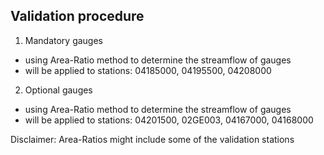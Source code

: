 ## Validation procedure

1. Mandatory gauges
- using Area-Ratio method to determine the streamflow of gauges
- will be applied to stations: 04185000, 04195500, 04208000

2. Optional gauges
- using Area-Ratio method to determine the streamflow of gauges
- will be applied to stations: 04201500, 02GE003, 04167000, 04168000


Disclaimer: Area-Ratios might include some of the validation stations
